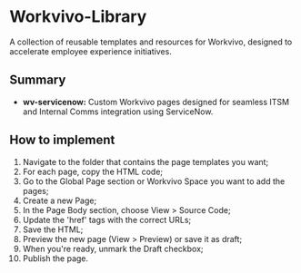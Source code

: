 # Workvivo-Library
A collection of reusable templates and resources for Workvivo, designed to accelerate employee experience initiatives.


## Summary
- **wv-servicenow:** Custom Workvivo pages designed for seamless ITSM and Internal Comms integration using ServiceNow.


## How to implement
1. Navigate to the folder that contains the page templates you want;
2. For each page, copy the HTML code;
3. Go to the Global Page section or Workvivo Space you want to add the pages;
4. Create a new Page;
5. In the Page Body section, choose View > Source Code;
6. Update the 'href' tags with the correct URLs;
7. Save the HTML;
8. Preview the new page (View > Preview) or save it as draft;
9. When you're ready, unmark the Draft checkbox;
10. Publish the page.

